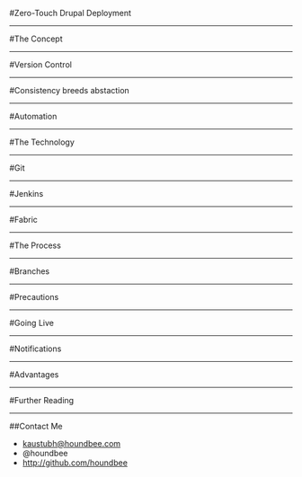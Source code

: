 #Zero-Touch Drupal Deployment

---

#The Concept

---

#Version Control

---

#Consistency breeds abstaction

---

#Automation

---

#The Technology

---

#Git

---

#Jenkins

---

#Fabric

---

#The Process

---

#Branches

---

#Precautions

---

#Going Live

---

#Notifications

---

#Advantages

---

#Further Reading

---

##Contact Me

* kaustubh@houndbee.com
* @houndbee
* http://github.com/houndbee
